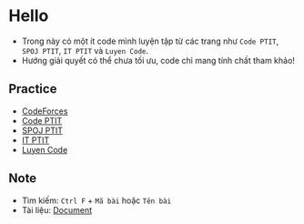 # Hello

- Trong này có một ít code mình luyện tập từ các trang như `Code PTIT`, `SPOJ PTIT`, `IT PTIT` và `Luyen Code`.
- Hướng giải quyết có thể chưa tối ưu, code chỉ mang tính chất tham khảo!

## Practice

- [CodeForces](https://codeforces.com/)
- [Code PTIT](https://code.ptit.edu.vn/student/question)
- [SPOJ PTIT](https://www.spoj.com/PTIT/status/)
- [IT PTIT](https://code.itptit.com/problems)
- [Luyen Code](https://luyencode.net/problem)

## Note

- Tìm kiếm: `Ctrl F` + `Mã bài` hoặc `Tên bài`
- Tài liệu: [Document](https://drive.google.com/drive/folders/1HmSUWBoxB9nhNXb5Be7WTZRsowSs82hO?usp=sharing)
